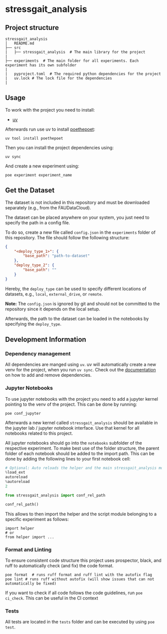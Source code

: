 # stressgait_analysis




## Project structure

```
stressgait_analysis
│   README.md
├── src
|   ├── stressgait_analysis  # The main library for the project
|
├── experiments  # The main folder for all experiments. Each experiment has its own subfolder
|
|   pyproject.toml  # The required python dependencies for the project
|   uv.lock # The lock file for the dependencies
|
```

## Usage

To work with the project you need to install:

- [uv](https://docs.astral.sh/uv/getting-started/installation/)

Afterwards run use uv to install [poethepoet](`https://poethepoet.natn.io`):

```
uv tool install poethepoet
```

Then you can install the project dependencies using:

```
uv sync
```

And create a new experiment using:

```
poe experiment experiment_name
```

## Get the Dataset

The dataset is not included in this repository and must be downloaded separately (e.g., from the FAUDataCloud).

The dataset can be placed anywhere on your system, you just need to specify the path in a config file.

To do so, create a new file called `config.json` in the `experiments` folder of this repository. The file should follow
the following structure:

```json
{
    "<deploy_type_1>": {
        "base_path": "path-to-dataset"
    },
    "deploy_type_2": {
        "base_path": ""
    }
}
```

Hereby, the `deploy_type` can be used to specify different locations of datasets, e.g., `local`, 
`external_drive`, or `remote`.

**Note:** The `config.json` is ignored by git and should not be committed to the repository since it depends on the 
local setup.

Afterwards, the path to the dataset can be loaded in the notebooks by specifying the `deploy_type`.


## Development Information

### Dependency management

All dependencies are manged using `uv`.
uv will automatically create a new venv for the project, when you run `uv sync`.
Check out the [documentation](https://docs.astral.sh/uv/) on how to add and remove dependencies.


### Jupyter Notebooks

To use jupyter notebooks with the project you need to add a jupyter kernel pointing to the venv of the project.
This can be done by running:

```
poe conf_jupyter
```

Afterwards a new kernel called `stressgait_analysis` should be available in the jupyter lab / jupyter notebook interface.
Use that kernel for all notebooks related to this project.



All jupyter notebooks should go into the `notebooks` subfolder of the respective experiment.
To make best use of the folder structure, the parent folder of each notebook should be added to the import path.
This can be done by adding the following lines to your first notebook cell:

```python
# Optional: Auto reloads the helper and the main stressgait_analysis module
%load_ext
autoreload
%autoreload
2

from stressgait_analysis import conf_rel_path

conf_rel_path()
```

This allows to then import the helper and the script module belonging to a specific experiment as follows:

```
import helper
# or
from helper import ...
```

### Format and Linting

To ensure consistent code structure this project uses prospector, black, and ruff to automatically check (and fix) the code format.

```
poe format  # runs ruff format and ruff lint with the autofix flag
poe lint # runs ruff without autofix (will show issues that can not automatically be fixed)
```

If you want to check if all code follows the code guidelines, run `poe ci_check`.
This can be useful in the CI context


### Tests

All tests are located in the `tests` folder and can be executed by using `poe test`.
